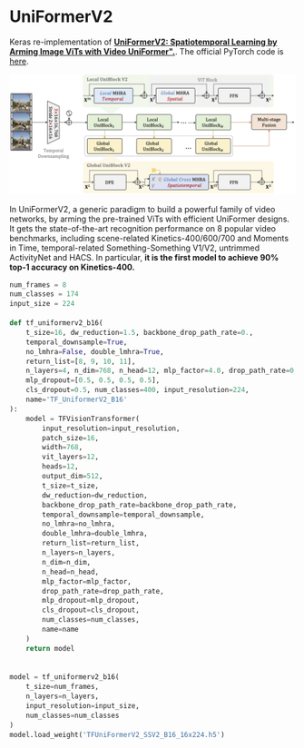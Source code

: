 # UniFormerV2

Keras re-implementation of [**UniFormerV2: Spatiotemporal Learning by Arming Image ViTs with Video UniFormer".**](https://arxiv.org/abs/2211.09552). The official PyTorch code is [here](https://github.com/OpenGVLab/UniFormerV2).

![](./assets/framework.png)

In UniFormerV2, a generic paradigm to build a powerful family of video networks, by arming the pre-trained ViTs with efficient UniFormer designs. It gets the state-of-the-art recognition performance on 8 popular video benchmarks, including scene-related Kinetics-400/600/700 and Moments in Time, temporal-related Something-Something V1/V2, untrimmed ActivityNet and HACS. In particular, **it is the first model to achieve 90% top-1 accuracy on Kinetics-400.**

```python
num_frames = 8
num_classes = 174
input_size = 224

def tf_uniformerv2_b16(
    t_size=16, dw_reduction=1.5, backbone_drop_path_rate=0., 
    temporal_downsample=True,
    no_lmhra=False, double_lmhra=True,
    return_list=[8, 9, 10, 11], 
    n_layers=4, n_dim=768, n_head=12, mlp_factor=4.0, drop_path_rate=0.,
    mlp_dropout=[0.5, 0.5, 0.5, 0.5], 
    cls_dropout=0.5, num_classes=400, input_resolution=224,
    name='TF_UniformerV2_B16'
):
    model = TFVisionTransformer(
        input_resolution=input_resolution,
        patch_size=16,
        width=768,
        vit_layers=12,
        heads=12,
        output_dim=512,
        t_size=t_size,
        dw_reduction=dw_reduction, 
        backbone_drop_path_rate=backbone_drop_path_rate,
        temporal_downsample=temporal_downsample,
        no_lmhra=no_lmhra,
        double_lmhra=double_lmhra,
        return_list=return_list, 
        n_layers=n_layers, 
        n_dim=n_dim, 
        n_head=n_head, 
        mlp_factor=mlp_factor, 
        drop_path_rate=drop_path_rate, 
        mlp_dropout=mlp_dropout, 
        cls_dropout=cls_dropout, 
        num_classes=num_classes,
        name=name
    )
    return model


model = tf_uniformerv2_b16(
    t_size=num_frames,
    n_layers=n_layers,
    input_resolution=input_size,
    num_classes=num_classes
)
model.load_weight('TFUniFormerV2_SSV2_B16_16x224.h5')
```
